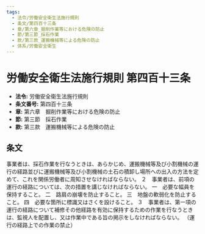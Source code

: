 ```yaml
---
tags:
  - 法令/労働安全衛生法施行規則
  - 条文/第四百十三条
  - 章/第六章_掘削作業等における危険の防止
  - 節/第三節_採石作業
  - 款/第三款_運搬機械等による危険の防止
  - 体系/労働安全衛生
---
```

# 労働安全衛生法施行規則 第四百十三条

- **法令:** 労働安全衛生法施行規則
- **条文番号:** 第四百十三条
- **章:** 第六章　掘削作業等における危険の防止
- **節:** 第三節　採石作業
- **款:** 第三款　運搬機械等による危険の防止

## 条文
事業者は、採石作業を行なうときは、あらかじめ、運搬機械等及び小割機械の運行の経路並びに運搬機械等及び小割機械の土石の積卸し場所への出入の方法を定めて、これを関係労働者に周知させなければならない。
２　事業者は、前項の運行の経路については、次の措置を講じなければならない。
一　必要な幅員を保持すること。
二　路肩の崩壊を防止すること。
三　地盤の軟弱化を防止すること。
四　必要な箇所に標識又はさくを設けること。
３　事業者は、第一項の運行の経路について補修その他経路を有効に保持するための作業を行なうときは、監視人を配置し、又は作業中である旨の掲示をしなければならない。
（運行の経路上での作業の禁止）


